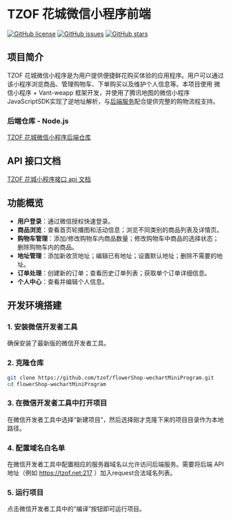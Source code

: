 # TZOF 花城微信小程序前端

[![GitHub license](https://img.shields.io/github/license/tzof/flowerShop-wechartMiniProgram.svg)](https://github.com/tzof/flowerShop-wechartMiniProgram/blob/master/LICENSE)
[![GitHub issues](https://img.shields.io/github/issues/tzof/flowerShop-wechartMiniProgram.svg)](https://github.com/tzof/flowerShop-wechartMiniProgram/issues)
[![GitHub stars](https://img.shields.io/github/stars/tzof/flowerShop-wechartMiniProgram.svg)](https://github.com/tzof/flowerShop-wechartMiniProgram/stargazers)

## 项目简介

TZOF 花城微信小程序是为用户提供便捷鲜花购买体验的应用程序。用户可以通过该小程序浏览商品、管理购物车、下单购买以及维护个人信息等。本项目使用 微信小程序 + Vant-weapp 框架开发，并使用了腾讯地图的微信小程序JavaScriptSDK实现了逆地址解析，与[后端服务](https://github.com/tzof/flowerShop-node)配合提供完整的购物流程支持。

### 后端仓库 - Node.js

[TZOF 花城微信小程序后端仓库](https://github.com/tzof/flowerShop-node)

## API 接口文档

[TZOF 花城小程序接口 api 文档](https://tzof.net:217/api-docs/)

## 功能概览

- **用户登录**：通过微信授权快速登录。
- **商品浏览**：查看首页轮播图和活动信息；浏览不同类别的商品列表及详情页。
- **购物车管理**：添加/修改购物车内商品数量；修改购物车中商品的选择状态；删除购物车内的商品。
- **地址管理**：添加新收货地址；编辑已有地址；设置默认地址；删除不需要的地址。
- **订单处理**：创建新的订单；查看历史订单列表；获取单个订单详细信息。
- **个人中心**：查看并编辑个人信息。

## 开发环境搭建

### 1. 安装微信开发者工具

确保安装了最新版的微信开发者工具。

### 2. 克隆仓库

```bash
git clone https://github.com/tzof/flowerShop-wechartMiniProgram.git
cd flowerShop-wechartMiniProgram
```

### 3. 在微信开发者工具中打开项目

在微信开发者工具中选择“新建项目”，然后选择刚才克隆下来的项目目录作为本地路径。

### 4. 配置域名白名单

在微信开发者工具中配置相应的服务器域名以允许访问后端服务。需要将后端 API 地址（例如 https://tzof.net:217 ）加入request合法域名列表。

### 5. 运行项目

点击微信开发者工具中的“编译”按钮即可运行项目。
